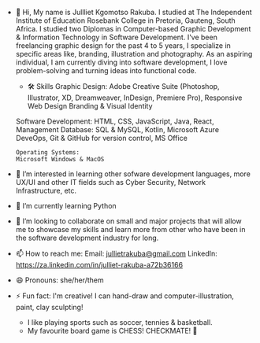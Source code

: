 - 👋 Hi, My name is Jullliet Kgomotso Rakuba. I studied at The Independent Institute of Education Rosebank College
  in Pretoria, Gauteng, South Africa. I studied two Diplomas in Computer-based Graphic Development & Information
  Technology in Software Development. I've been freelancing graphic design for the past 4 to 5 years, I specialize in
  specific areas like, branding, illustration and photography. As an aspiring individual, I am currently diving
  into software development, I love problem-solving and turning ideas into functional code.

  - 🛠 Skills
  Graphic Design:
  Adobe Creative Suite (Photoshop, Illustrator, XD, Dreamweaver, InDesign, Premiere Pro), Responsive Web Design
  Branding & Visual Identity
    
  Software Development:
  HTML, CSS, JavaScript, Java, React, Management Database: SQL & MySQL, Kotlin, Microsoft Azure DeveOps, Git & GitHub for version control, MS Office
    
      Operating Systems:
      Microsoft Windows & MacOS

- 👀 I’m interested in learning other sofware development languages, more UX/UI and other IT fields such as Cyber Security, Network Infrastructure, etc.
  
- 🌱 I’m currently learning Python
  
- 💞️ I’m looking to collaborate on small and major projects that will allow me to showcase my skills and
      learn more from other who have been in the software development industry for long.
  
- 📫 How to reach me:
  Email: jullietrakuba@gmail.com
  LinkedIn: https://za.linkedin.com/in/julliet-rakuba-a72b36166 
  
- 😄 Pronouns: she/her/them
  
- ⚡ Fun fact: I'm creative! I can hand-draw and computer-illustration, paint, clay sculpting!
     -  I like playing sports such as soccer, tennies & basketball.
     -  My favourite board game is CHESS! CHECKMATE! 👸

<!---
JKRakuba/JKRakuba is a ✨ special ✨ repository because its `README.md` (this file) appears on your GitHub profile.
You can click the Preview link to take a look at your changes.
--->
